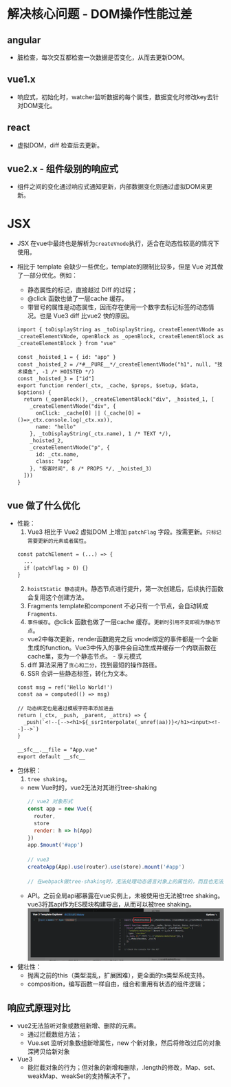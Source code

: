 # 解决核心问题 - DOM操作性能过差

## angular
- 脏检查，每次交互都检查一次数据是否变化，从而去更新DOM。

## vue1.x
- 响应式，初始化时，watcher监听数据的每个属性，数据变化时修改key去针对DOM变化。

## react
- 虚拟DOM，diff 检查后去更新。

## vue2.x - 组件级别的响应式
- 组件之间的变化通过响应式通知更新，内部数据变化则通过虚拟DOM来更新。

# JSX
- JSX 在vue中最终也是解析为`createVnode`执行，适合在动态性较高的情况下使用。
- 相比于 template 会缺少一些优化，template的限制比较多，但是 Vue 对其做了一部分优化。例如：
  - 静态属性的标记，直接越过 Diff 的过程；
  - @click 函数也做了一层cache 缓存。
  - 带冒号的属性是动态属性，因而存在使用一个数字去标记标签的动态情况。也是 Vue3 diff 比vue2 快的原因。

  ```JS
  import { toDisplayString as _toDisplayString, createElementVNode as _createElementVNode, openBlock as _openBlock, createElementBlock as _createElementBlock } from "vue"

  const _hoisted_1 = { id: "app" }
  const _hoisted_2 = /*#__PURE__*/_createElementVNode("h1", null, "技术摸鱼", -1 /* HOISTED */)
  const _hoisted_3 = ["id"]
  export function render(_ctx, _cache, $props, $setup, $data, $options) {
    return (_openBlock(), _createElementBlock("div", _hoisted_1, [
      _createElementVNode("div", {
        onClick: _cache[0] || (_cache[0] = ()=>_ctx.console.log(_ctx.xx)),
        name: "hello"
      }, _toDisplayString(_ctx.name), 1 /* TEXT */),
      _hoisted_2,
      _createElementVNode("p", {
        id: _ctx.name,
        class: "app"
      }, "极客时间", 8 /* PROPS */, _hoisted_3)
    ]))
  }
  ```

## vue 做了什么优化
- 性能：
  1. Vue3 相比于 Vue2 虚拟DOM 上增加 `patchFlag` 字段。按需更新。`只标记需要更新的元素或者属性`。
    ```JS
    const patchElement = (...) => {
      ...
      if (patchFlag > 0) {}
    }
    ```
  2. `hoistStatic 静态提升`。静态节点进行提升，第一次创建后，后续执行函数会复用这个创建方法。
  3. Fragments template和component 不必只有一个节点，会自动转成 `Fragments`.
  4. `事件缓存`。@click 函数也做了一层cache 缓存。`更新时引用不变即视为静态节点`。
    - vue2中每次更新，render函数跑完之后 vnode绑定的事件都是一个全新生成的function。Vue3中传入的事件会自动生成并缓存一个内联函数在cache里，变为一个静态节点。 - 享元模式
  5. diff 算法采用了`贪心和二分`，找到最短的操作路径。
  6. SSR 会讲一些静态标签，转化为文本。
    ```JS
    const msg = ref('Hello World!')
    const aa = computed(() => msg)

    // 动态绑定也是通过模板字符串添加进去
    return (_ctx, _push, _parent, _attrs) => {
      _push(`<!--[--><h1>${_ssrInterpolate(_unref(aa))}</h1><input><!--]-->`)
    }
    
    __sfc__.__file = "App.vue"
    export default __sfc__
    ```
- 包体积：
  1. `tree shaking`。
    - new Vue时的，vue2无法对其进行tree-shaking
      ```js
      // vue2 对象形式
      const app = new Vue({
        router,
        store
        render: h => h(App)
      })
      app.$mount('#app')

      // vue3
      createApp(App).use(router).use(store).mount('#app')

      // 在webpack做tree-shaking时，无法处理动态语言对象上的属性的，而且也无法对这些属性进行优化，比如通过uglify来缩短属性名称
      ```
    - API。之前全局api都暴露在vue实例上，未被使用也无法被tree shaking。vue3将其api作为ES模块构建导出，从而可以被tree shaking。
  ![](/image/237ce858e266324cd60c0ee4c67c753.png)
- 健壮性：
  - 抛离之前的this（类型混乱，扩展困难），更全面的ts类型系统支持。
  - composition，编写函数一样自由，组合和重用有状态的组件逻辑；
## 响应式原理对比
- vue2无法监听对象或数组新增、删除的元素。
  - 通过拦截数组方法；
  - Vue.set 监听对象数组新增属性，new 个新对象，然后将修改过后的对象深拷贝给新对象
- Vue3
  - 能拦截对象的行为；但对象的新增和删除，.length的修改，Map、set、weakMap、weakSet的支持解决不了。
